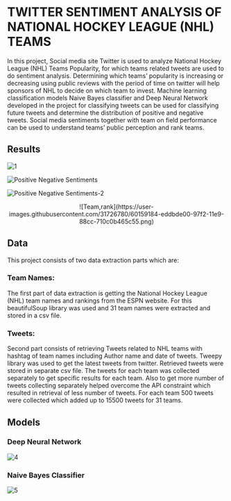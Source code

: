# TWITTER SENTIMENT ANALYSIS OF NATIONAL HOCKEY LEAGUE (NHL) TEAMS

In this project, Social media site Twitter is used to analyze National Hockey League (NHL) Teams Popularity, for which teams related tweets are used to do sentiment analysis. Determining which teams’ popularity is increasing or decreasing using public reviews with the period of time on twitter will help sponsors of NHL to decide on which team to invest. Machine learning classification models Naive Bayes classifier and Deep Neural Network developed in the project for classifying tweets can be used for classifying future tweets and determine the distribution of positive and negative tweets. Social media sentiments together with team on field performance can be used to understand teams’ public perception and rank teams.


## Results

![1](https://user-images.githubusercontent.com/31726780/60210949-544a1600-985e-11e9-8f0c-c315ca9f2c94.PNG)

![Positive Negative Sentiments](https://user-images.githubusercontent.com/31726780/60159180-ed434780-97f2-11e9-9e05-47f0a0499165.PNG)

![Positive Negative Sentiments-2](https://user-images.githubusercontent.com/31726780/60159181-ed434780-97f2-11e9-9a77-4afcf7c0de00.PNG)

<p align="center">
  ![Team,rank](https://user-images.githubusercontent.com/31726780/60159184-eddbde00-97f2-11e9-88cc-710c0b465c55.png)
</p>



## Data

This project consists of two data extraction parts which are:

### Team Names:
The first part of data extraction is getting the National Hockey League (NHL) team names and rankings from the ESPN website. For this beautifulSoup library was used and 31 team names were extracted and stored in a csv file.

### Tweets:
Second part consists of retrieving Tweets related to NHL teams with hashtag of team names including Author name and date of tweets. Tweepy library was used to get the latest tweets from twitter. Retrieved tweets were stored in separate csv file. The tweets for each team was collected separately to get specific results for each team. Also to get more number of tweets collecting separately helped overcome the API constraint which resulted in retrieval of less number of tweets. For each team 500 tweets were collected which added up to 15500 tweets for 31 teams.

## Models

### Deep Neural Network

![4](https://user-images.githubusercontent.com/31726780/60210952-54e2ac80-985e-11e9-8e37-b230e4fb36c7.PNG)

### Naive Bayes Classifier 

![5](https://user-images.githubusercontent.com/31726780/60210954-54e2ac80-985e-11e9-9c39-c37924d16275.PNG)

